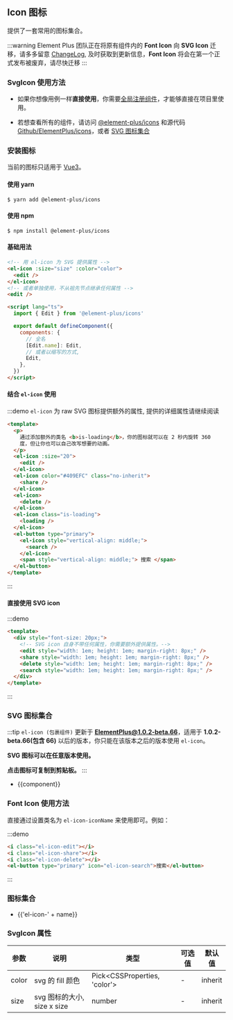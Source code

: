 ## Icon 图标

提供了一套常用的图标集合。

:::warning
Element Plus 团队正在将原有组件内的 **Font Icon** 向 **SVG Icon** 迁移，请多多留意 [ChangeLog](/#/zh-CN/component/changelog), 及时获取到更新信息，**Font Icon** 将会在第一个正式发布被废弃，请尽快迁移
:::

### SvgIcon 使用方法

- 如果你想像用例一样**直接使用**，你需要[全局注册组件](https://v3.vuejs.org/guide/component-registration.html#global-registration)，才能够直接在项目里使用。

- 若想查看所有的组件，请访问 [@element-plus/icons](https://unpkg.com/browse/@element-plus/icons@latest/lib/) 和源代码 [Github/ElementPlus/icons](https://github.com/element-plus/element-plus-icons)，或者 [SVG 图标集合](/#/zh-CN/component/icon#svg-tu-biao-ji-he)

### 安装图标

当前的图标只适用于 [Vue3](https://v3.vuejs.org)。

#### 使用 yarn

```shell
$ yarn add @element-plus/icons
```

#### 使用 npm

```shell
$ npm install @element-plus/icons
```

#### 基础用法

```html
<!-- 用 el-icon 为 SVG 提供属性 -->
<el-icon :size="size" :color="color">
  <edit />
</el-icon>
<!-- 或者单独使用，不从祖先节点继承任何属性 -->
<edit />

<script lang="ts">
  import { Edit } from '@element-plus/icons'

  export default defineComponent({
    components: {
      // 全名
      [Edit.name]: Edit,
      // 或者以缩写的方式,
      Edit,
    },
  })
</script>
```

#### 结合 `el-icon` 使用

:::demo `el-icon` 为 raw SVG 图标提供额外的属性, 提供的详细属性请继续阅读

```html
<template>
  <p>
    通过添加额外的类名 <b>is-loading</b>，你的图标就可以在 2 秒内旋转 360
    度，但让你也可以自己改写想要的动画。
  </p>
  <el-icon :size="20">
    <edit />
  </el-icon>
  <el-icon color="#409EFC" class="no-inherit">
    <share />
  </el-icon>
  <el-icon>
    <delete />
  </el-icon>
  <el-icon class="is-loading">
    <loading />
  </el-icon>
  <el-button type="primary">
    <el-icon style="vertical-align: middle;">
      <search />
    </el-icon>
    <span style="vertical-align: middle;"> 搜索 </span>
  </el-button>
</template>
```

:::

#### 直接使用 SVG icon

:::demo

```html
<template>
  <div style="font-size: 20px;">
    <!-- SVG icon 自身不带任何属性，你需要额外提供属性。-->
    <edit style="width: 1em; height: 1em; margin-right: 8px;" />
    <share style="width: 1em; height: 1em; margin-right: 8px;" />
    <delete style="width: 1em; height: 1em; margin-right: 8px;" />
    <search style="width: 1em; height: 1em; margin-right: 8px;" />
  </div>
</template>
```

:::

### SVG 图标集合

:::tip
`el-icon (包裹组件)` 更新于 **ElementPlus@1.0.2-beta.66**，适用于 **1.0.2-beta.66(包含 66)** 以后的版本，你只能在该版本之后的版本使用 `el-icon`。

**SVG 图标可以在任意版本使用。**

**点击图标可复制到剪贴板。**
:::

<ul class="icon-list">
  <li
    v-for="component in $svgIcons"
    :key="component"
    @click="$copySvgIcon(component)">
    <span class="demo-svg-icon">
      <el-icon color="#000">
        <component :is="component" />
      </el-icon>
      <span class="icon-name">{{component}}</span>
    </span>
  </li>
</ul>

### Font Icon 使用方法

直接通过设置类名为 `el-icon-iconName` 来使用即可。例如：

:::demo

```html
<i class="el-icon-edit"></i>
<i class="el-icon-share"></i>
<i class="el-icon-delete"></i>
<el-button type="primary" icon="el-icon-search">搜索</el-button>
```

:::

### 图标集合

<ul class="icon-list">
  <li v-for="name in $icon" :key="name">
    <span>
      <i :class="'el-icon-' + name"></i>
      <span class="icon-name">{{'el-icon-' + name}}</span>
    </span>
  </li>
</ul>

### SvgIcon 属性

| 参数  | 说明                        | 类型                           | 可选值 | 默认值  |
| ----- | --------------------------- | ------------------------------ | ------ | ------- |
| color | svg 的 fill 颜色            | Pick\<CSSProperties, 'color'\> | -      | inherit |
| size  | svg 图标的大小, size x size | number                         | -      | inherit |
